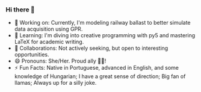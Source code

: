 ### Hi there 👋

<!--
**heloisamt/heloisamt** is a ✨ _special_ ✨ repository because its `README.md` (this file) appears on your GitHub profile.

Here are some ideas to get you started:

- 🤔 I’m looking for help with ...
- 💬 Ask me about ...
- 📫 How to reach me: ...

-->

- 🔭 Working on: Currently, I'm modeling railway ballast to better simulate data acquisition using GPR.
- 🌱 Learning: I'm diving into creative programming with py5 and mastering LaTeX for academic writing.
- 👯 Collaborations: Not actively seeking, but open to interesting opportunities.
- 😄 Pronouns: She/Her. Proud ally 🏳️‍🌈!
- ⚡ Fun Facts: Native in Portuguese, advanced in English, and some knowledge of Hungarian; I have a great sense of direction; Big fan of llamas; Always up for a silly joke.
